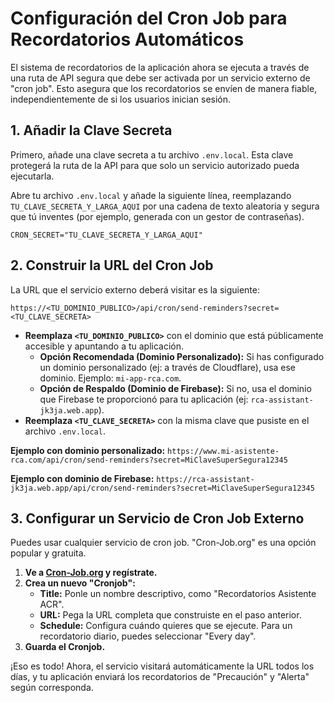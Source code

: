 # Configuración del Cron Job para Recordatorios Automáticos

El sistema de recordatorios de la aplicación ahora se ejecuta a través de una ruta de API segura que debe ser activada por un servicio externo de "cron job". Esto asegura que los recordatorios se envíen de manera fiable, independientemente de si los usuarios inician sesión.

## 1. Añadir la Clave Secreta

Primero, añade una clave secreta a tu archivo `.env.local`. Esta clave protegerá la ruta de la API para que solo un servicio autorizado pueda ejecutarla.

Abre tu archivo `.env.local` y añade la siguiente línea, reemplazando `TU_CLAVE_SECRETA_Y_LARGA_AQUI` por una cadena de texto aleatoria y segura que tú inventes (por ejemplo, generada con un gestor de contraseñas).

```
CRON_SECRET="TU_CLAVE_SECRETA_Y_LARGA_AQUI"
```

## 2. Construir la URL del Cron Job

La URL que el servicio externo deberá visitar es la siguiente:

`https://<TU_DOMINIO_PUBLICO>/api/cron/send-reminders?secret=<TU_CLAVE_SECRETA>`

- **Reemplaza `<TU_DOMINIO_PUBLICO>`** con el dominio que está públicamente accesible y apuntando a tu aplicación.
    -   **Opción Recomendada (Dominio Personalizado):** Si has configurado un dominio personalizado (ej: a través de Cloudflare), usa ese dominio. Ejemplo: `mi-app-rca.com`.
    -   **Opción de Respaldo (Dominio de Firebase):** Si no, usa el dominio que Firebase te proporcionó para tu aplicación (ej: `rca-assistant-jk3ja.web.app`).
- **Reemplaza `<TU_CLAVE_SECRETA>`** con la misma clave que pusiste en el archivo `.env.local`.

**Ejemplo con dominio personalizado:**
`https://www.mi-asistente-rca.com/api/cron/send-reminders?secret=MiClaveSuperSegura12345`

**Ejemplo con dominio de Firebase:**
`https://rca-assistant-jk3ja.web.app/api/cron/send-reminders?secret=MiClaveSuperSegura12345`


## 3. Configurar un Servicio de Cron Job Externo

Puedes usar cualquier servicio de cron job. "Cron-Job.org" es una opción popular y gratuita.

1.  **Ve a [Cron-Job.org](https://cron-job.org/) y regístrate.**
2.  **Crea un nuevo "Cronjob":**
    -   **Title:** Ponle un nombre descriptivo, como "Recordatorios Asistente ACR".
    -   **URL:** Pega la URL completa que construiste en el paso anterior.
    -   **Schedule:** Configura cuándo quieres que se ejecute. Para un recordatorio diario, puedes seleccionar "Every day".
3.  **Guarda el Cronjob.**

¡Eso es todo! Ahora, el servicio visitará automáticamente la URL todos los días, y tu aplicación enviará los recordatorios de "Precaución" y "Alerta" según corresponda.
